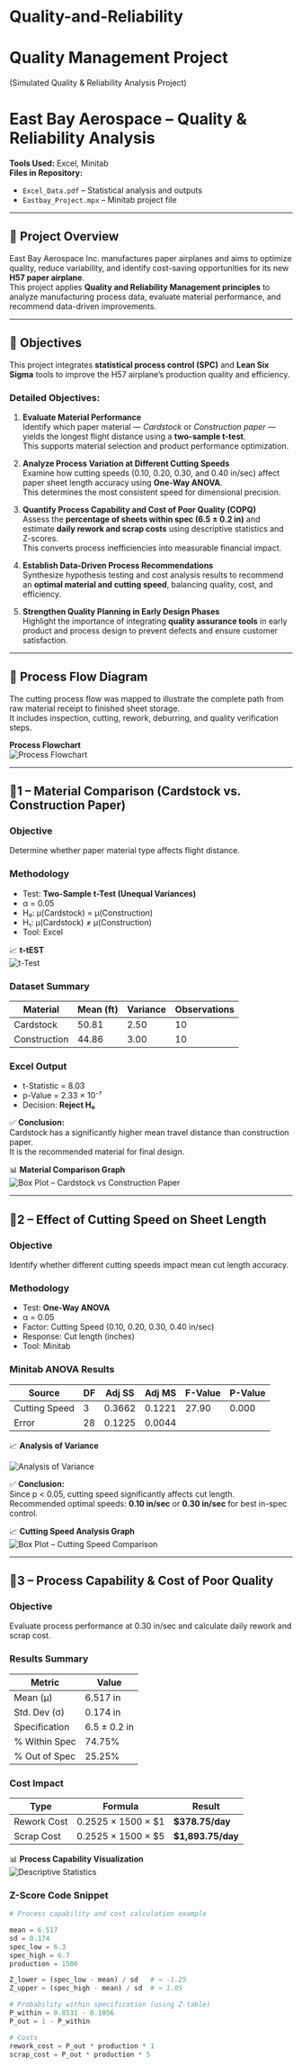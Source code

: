 # Quality-and-Reliability
# Quality Management Project
(Simulated Quality & Reliability Analysis Project)

#  East Bay Aerospace – Quality & Reliability Analysis 

**Tools Used:** Excel, Minitab  
**Files in Repository:**  
- `Excel_Data.pdf` – Statistical analysis and outputs  
- `Eastbay_Project.mpx` – Minitab project file  

---

## 🧭 Project Overview

East Bay Aerospace Inc. manufactures paper airplanes and aims to optimize quality, reduce variability, and identify cost-saving opportunities for its new **H57 paper airplane**.  
This project applies **Quality and Reliability Management principles** to analyze manufacturing process data, evaluate material performance, and recommend data-driven improvements.

---

## 🎯 Objectives

This project integrates **statistical process control (SPC)** and **Lean Six Sigma** tools to improve the H57 airplane’s production quality and efficiency.

### Detailed Objectives:
1. **Evaluate Material Performance**  
   Identify which paper material — *Cardstock* or *Construction paper* — yields the longest flight distance using a **two-sample t-test**.  
   This supports material selection and product performance optimization.

2. **Analyze Process Variation at Different Cutting Speeds**  
   Examine how cutting speeds (0.10, 0.20, 0.30, and 0.40 in/sec) affect paper sheet length accuracy using **One-Way ANOVA**.  
   This determines the most consistent speed for dimensional precision.

3. **Quantify Process Capability and Cost of Poor Quality (COPQ)**  
   Assess the **percentage of sheets within spec (6.5 ± 0.2 in)** and estimate **daily rework and scrap costs** using descriptive statistics and Z-scores.  
   This converts process inefficiencies into measurable financial impact.

4. **Establish Data-Driven Process Recommendations**  
   Synthesize hypothesis testing and cost analysis results to recommend an **optimal material and cutting speed**, balancing quality, cost, and efficiency.

5. **Strengthen Quality Planning in Early Design Phases**  
   Highlight the importance of integrating **quality assurance tools** in early product and process design to prevent defects and ensure customer satisfaction.

---

## 🧩 Process Flow Diagram

The cutting process flow was mapped to illustrate the complete path from raw material receipt to finished sheet storage.  
It includes inspection, cutting, rework, deburring, and quality verification steps.

 **Process Flowchart**  
![Process Flowchart](flowchart.png)

---

## 🎯1 – Material Comparison (Cardstock vs. Construction Paper)

### **Objective**
Determine whether paper material type affects flight distance.

### **Methodology**
- Test: **Two-Sample t-Test (Unequal Variances)**  
- α = 0.05  
- H₀: μ(Cardstock) = μ(Construction)  
- H₁: μ(Cardstock) ≠ μ(Construction)  
- Tool: Excel  

📈 **t-tEST**  
![t-Test](t-Test.png)

### **Dataset Summary**
| Material | Mean (ft) | Variance | Observations |
|-----------|------------|-----------|---------------|
| Cardstock | 50.81 | 2.50 | 10 |
| Construction | 44.86 | 3.00 | 10 |

### **Excel Output**
- t-Statistic = 8.03  
- p-Value = 2.33 × 10⁻⁷  
- Decision: **Reject H₀**  

✅ **Conclusion:**  
Cardstock has a significantly higher mean travel distance than construction paper.  
It is the recommended material for final design.

📊 **Material Comparison Graph**  
![Box Plot – Cardstock vs Construction Paper](cardstock-vs-construction.png)

---

## 🎯2 – Effect of Cutting Speed on Sheet Length

### **Objective**
Identify whether different cutting speeds impact mean cut length accuracy.

### **Methodology**
- Test: **One-Way ANOVA**  
- α = 0.05  
- Factor: Cutting Speed (0.10, 0.20, 0.30, 0.40 in/sec)  
- Response: Cut length (inches)  
- Tool: Minitab  

### **Minitab ANOVA Results**
| Source | DF | Adj SS | Adj MS | F-Value | P-Value |
|---------|----|--------|--------|----------|----------|
| Cutting Speed | 3 | 0.3662 | 0.1221 | 27.90 | 0.000 |
| Error | 28 | 0.1225 | 0.0044 |  |  |

📈 **Analysis of Variance**

![Analysis of Variance](variance-analysis.png)

✅ **Conclusion:**  
Since p < 0.05, cutting speed significantly affects cut length.  
Recommended optimal speeds: **0.10 in/sec** or **0.30 in/sec** for best in-spec control.

📈 **Cutting Speed Analysis Graph**  
![Box Plot – Cutting Speed Comparison](boxplot.png)

---

## 🎯3 – Process Capability & Cost of Poor Quality

### **Objective**
Evaluate process performance at 0.30 in/sec and calculate daily rework and scrap cost.

### **Results Summary**
| Metric | Value |
|--------|--------|
| Mean (μ) | 6.517 in |
| Std. Dev (σ) | 0.174 in |
| Specification | 6.5 ± 0.2 in |
| % Within Spec | 74.75% |
| % Out of Spec | 25.25% |

### **Cost Impact**
| Type | Formula | Result |
|------|----------|---------|
| Rework Cost | 0.2525 × 1500 × $1 | **$378.75/day** |
| Scrap Cost | 0.2525 × 1500 × $5 | **$1,893.75/day** |

📊 **Process Capability Visualization**  
![Descriptive Statistics](des-statistics.png)

### **Z-Score Code Snippet**
```python
# Process capability and cost calculation example

mean = 6.517
sd = 0.174
spec_low = 6.3
spec_high = 6.7
production = 1500

Z_lower = (spec_low - mean) / sd   # ≈ -1.25
Z_upper = (spec_high - mean) / sd  # ≈ 1.05

# Probability within specification (using Z-table)
P_within = 0.8531 - 0.1056
P_out = 1 - P_within

# Costs
rework_cost = P_out * production * 1
scrap_cost = P_out * production * 5
